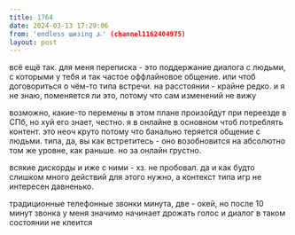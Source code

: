 ```yaml
---
title: 1764
date: 2024-03-13 17:29:06
from: 'endless шизing ⍼' (channel1162404975)
layout: post
---
```


всё ещё так. для меня переписка - это поддержание диалога с людьми, с которыми у тебя и так частое оффлайновое общение. 
или чтоб договориться о чём-то типа встречи.
на расстоянии - крайне редко. и я не знаю, поменяется ли это, потому что сам изменений не вижу

возможно, какие-то перемены в этом плане произойдут при переезде в СПб, но хуй его знает, честно. я в онлайне в основном чтоб потреблять контент. 
это неоч круто потому что банально теряется общение с людьми. типа, да, вы как встретитесь - оно возобновится на абсолютно том же уровне, как раньше. но за онлайн грустно.

всякие дискорды и иже с ними - хз. не пробовал. да и как будто слишком много действий для этого нужно, а контекст типа игр не интересен давненько.

традиционные телефонные звонки минута, две - окей, но после 10 минут звонка у меня значимо начинает дрожать голос и диалог в таком состоянии не клеится
